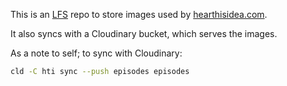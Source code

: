 This is an [LFS](https://git-lfs.com/) repo to store images used by [hearthisidea.com](https://www.hearthisidea.com).

It also syncs with a Cloudinary bucket, which serves the images.

As a note to self; to sync with Cloudinary:

```bash
cld -C hti sync --push episodes episodes
```

